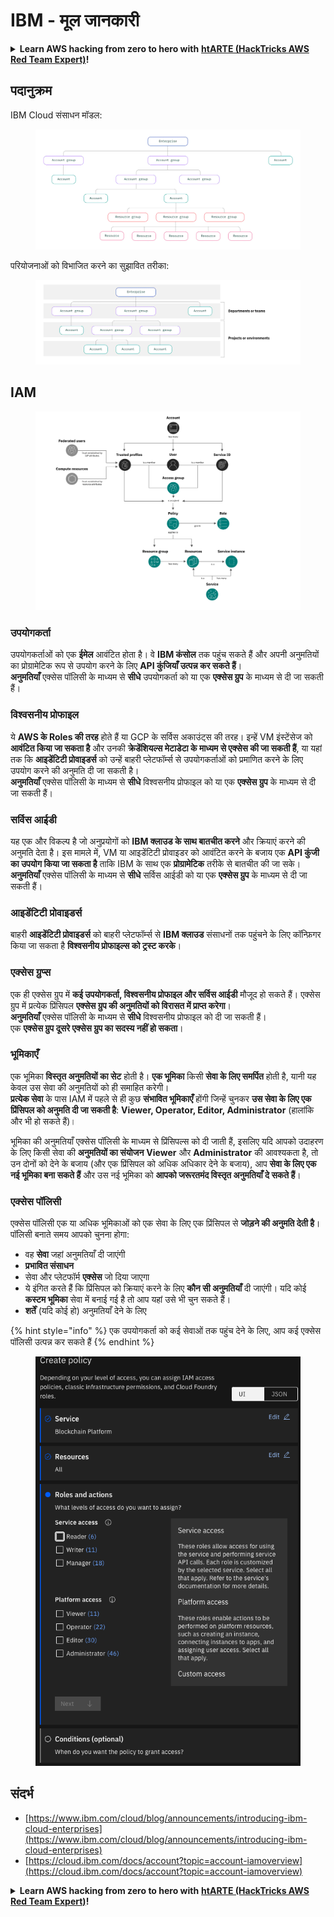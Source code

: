 # IBM - मूल जानकारी

<details>

<summary><strong>Learn AWS hacking from zero to hero with</strong> <a href="https://training.hacktricks.xyz/courses/arte"><strong>htARTE (HackTricks AWS Red Team Expert)</strong></a><strong>!</strong></summary>

HackTricks का समर्थन करने के अन्य तरीके:

* यदि आप अपनी **कंपनी का विज्ञापन HackTricks में देखना चाहते हैं** या **HackTricks को PDF में डाउनलोड करना चाहते हैं** तो [**सब्सक्रिप्शन प्लान्स**](https://github.com/sponsors/carlospolop) देखें!
* [**आधिकारिक PEASS & HackTricks स्वैग**](https://peass.creator-spring.com) प्राप्त करें
* [**The PEASS Family**](https://opensea.io/collection/the-peass-family) की खोज करें, हमारा विशेष [**NFTs**](https://opensea.io/collection/the-peass-family) संग्रह
* 💬 [**Discord group**](https://discord.gg/hRep4RUj7f) में **शामिल हों** या [**telegram group**](https://t.me/peass) में या **Twitter** 🐦 पर मुझे **फॉलो** करें [**@carlospolopm**](https://twitter.com/carlospolopm)**.**
* **HackTricks** के [**github repos**](https://github.com/carlospolop/hacktricks) और [**HackTricks Cloud**](https://github.com/carlospolop/hacktricks-cloud) में PRs सबमिट करके अपनी हैकिंग ट्रिक्स साझा करें।

</details>

## पदानुक्रम

IBM Cloud संसाधन मॉडल:

<figure><img src="../../.gitbook/assets/image (17) (2).png" alt=""><figcaption></figcaption></figure>

परियोजनाओं को विभाजित करने का सुझावित तरीका:

<figure><img src="../../.gitbook/assets/image (14) (2).png" alt=""><figcaption></figcaption></figure>

## IAM

<figure><img src="../../.gitbook/assets/image (5) (3).png" alt=""><figcaption></figcaption></figure>

### उपयोगकर्ता

उपयोगकर्ताओं को एक **ईमेल** आवंटित होता है। वे **IBM कंसोल** तक पहुंच सकते हैं और अपनी अनुमतियों का प्रोग्रामेटिक रूप से उपयोग करने के लिए **API कुंजियाँ उत्पन्न कर सकते हैं**।\
**अनुमतियाँ** एक्सेस पॉलिसी के माध्यम से **सीधे** उपयोगकर्ता को या एक **एक्सेस ग्रुप** के माध्यम से दी जा सकती हैं।

### विश्वसनीय प्रोफाइल

ये **AWS के Roles की तरह** होते हैं या GCP के सर्विस अकाउंट्स की तरह। इन्हें VM इंस्टेंसेज को **आवंटित किया जा सकता है** और उनकी **क्रेडेंशियल्स मेटाडेटा के माध्यम से एक्सेस की जा सकती हैं**, या यहां तक कि **आइडेंटिटी प्रोवाइडर्स** को उन्हें बाहरी प्लेटफॉर्म्स से उपयोगकर्ताओं को प्रमाणित करने के लिए उपयोग करने की अनुमति दी जा सकती है।\
**अनुमतियाँ** एक्सेस पॉलिसी के माध्यम से **सीधे** विश्वसनीय प्रोफाइल को या एक **एक्सेस ग्रुप** के माध्यम से दी जा सकती हैं।

### सर्विस आईडी

यह एक और विकल्प है जो अनुप्रयोगों को **IBM क्लाउड के साथ बातचीत करने** और क्रियाएं करने की अनुमति देता है। इस मामले में, VM या आइडेंटिटी प्रोवाइडर को आवंटित करने के बजाय एक **API कुंजी का उपयोग किया जा सकता है** ताकि IBM के साथ एक **प्रोग्रामेटिक** तरीके से बातचीत की जा सके।\
**अनुमतियाँ** एक्सेस पॉलिसी के माध्यम से **सीधे** सर्विस आईडी को या एक **एक्सेस ग्रुप** के माध्यम से दी जा सकती हैं।

### आइडेंटिटी प्रोवाइडर्स

बाहरी **आइडेंटिटी प्रोवाइडर्स** को बाहरी प्लेटफॉर्म्स से **IBM क्लाउड** संसाधनों तक पहुंचने के लिए कॉन्फ़िगर किया जा सकता है **विश्वसनीय प्रोफाइल्स को ट्रस्ट करके**।

### एक्सेस ग्रुप्स

एक ही एक्सेस ग्रुप में **कई उपयोगकर्ता, विश्वसनीय प्रोफाइल और सर्विस आईडी** मौजूद हो सकते हैं। एक्सेस ग्रुप में प्रत्येक प्रिंसिपल **एक्सेस ग्रुप की अनुमतियों को विरासत में प्राप्त करेगा**।\
**अनुमतियाँ** एक्सेस पॉलिसी के माध्यम से **सीधे** विश्वसनीय प्रोफाइल को दी जा सकती हैं।\
एक **एक्सेस ग्रुप दूसरे एक्सेस ग्रुप का सदस्य नहीं हो सकता**।

### भूमिकाएँ

एक भूमिका **विस्तृत अनुमतियों का सेट** होती है। **एक भूमिका** किसी **सेवा के लिए समर्पित** होती है, यानी यह केवल उस सेवा की अनुमतियों को ही समाहित करेगी।\
**प्रत्येक सेवा** के पास IAM में पहले से ही कुछ **संभावित भूमिकाएँ** होंगी जिन्हें चुनकर **उस सेवा के लिए एक प्रिंसिपल को अनुमति दी जा सकती है**: **Viewer, Operator, Editor, Administrator** (हालांकि और भी हो सकते हैं)।

भूमिका की अनुमतियाँ एक्सेस पॉलिसी के माध्यम से प्रिंसिपल्स को दी जाती हैं, इसलिए यदि आपको उदाहरण के लिए किसी सेवा की **अनुमतियों का संयोजन** **Viewer** और **Administrator** की आवश्यकता है, तो उन दोनों को देने के बजाय (और एक प्रिंसिपल को अधिक अधिकार देने के बजाय), आप **सेवा के लिए एक नई भूमिका बना सकते हैं** और उस नई भूमिका को **आपको जरूरतमंद विस्तृत अनुमतियाँ दे सकते हैं**।

### एक्सेस पॉलिसी

एक्सेस पॉलिसी एक या अधिक भूमिकाओं को एक सेवा के लिए एक प्रिंसिपल से **जोड़ने की अनुमति देती है**।\
पॉलिसी बनाते समय आपको चुनना होगा:

* वह **सेवा** जहां अनुमतियाँ दी जाएंगी
* **प्रभावित संसाधन**
* सेवा और प्लेटफॉर्म **एक्सेस** जो दिया जाएगा
* ये इंगित करते हैं कि प्रिंसिपल को क्रियाएं करने के लिए **कौन सी अनुमतियाँ** दी जाएंगी। यदि कोई **कस्टम भूमिका** सेवा में बनाई गई है तो आप यहां उसे भी चुन सकते हैं।
* **शर्तें** (यदि कोई हो) अनुमतियाँ देने के लिए

{% hint style="info" %}
एक उपयोगकर्ता को कई सेवाओं तक पहुंच देने के लिए, आप कई एक्सेस पॉलिसी उत्पन्न कर सकते हैं
{% endhint %}

<figure><img src="../../.gitbook/assets/image (6) (3).png" alt=""><figcaption></figcaption></figure>

## संदर्भ

* [https://www.ibm.com/cloud/blog/announcements/introducing-ibm-cloud-enterprises](https://www.ibm.com/cloud/blog/announcements/introducing-ibm-cloud-enterprises)
* [https://cloud.ibm.com/docs/account?topic=account-iamoverview](https://cloud.ibm.com/docs/account?topic=account-iamoverview)

<details>

<summary><strong>Learn AWS hacking from zero to hero with</strong> <a href="https://training.hacktricks.xyz/courses/arte"><strong>htARTE (HackTricks AWS Red Team Expert)</strong></a><strong>!</strong></summary>

HackTricks का समर्थन करने के अन्य तरीके:

* यदि आप अपनी **कंपनी का विज्ञापन HackTricks में देखना चाहते हैं** या **HackTricks को PDF में डाउनलोड करना चाहते हैं** तो [**सब्सक्रिप्शन प्लान्स**](https://github.com/sponsors/carlospolop) देखें!
* [**आधिकारिक PEASS & HackTricks स्वैग**](https://peass.creator-spring.com) प्राप्त करें
* [**The PEASS Family**](https://opensea.io/collection/the-peass-family) की खोज करें, हमारा विशेष [**NFTs**](https://opensea.io/collection/the-peass-family) संग्रह
* 💬 [**Discord group**](https://discord.gg/hRep4RUj7f) में **शामिल हों** या [**telegram group**](https://t.me/peass) में या **Twitter** 🐦 पर मुझे **फॉलो** करें [**@carlospolopm**](https://twitter.com/carlospolopm)**.**
* **HackTricks** के

